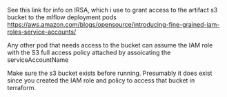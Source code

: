 See this link for info on IRSA, which i use to grant access to the artifact s3 bucket to the mlflow deployment pods
https://aws.amazon.com/blogs/opensource/introducing-fine-grained-iam-roles-service-accounts/

Any other pod that needs access to the bucket can assume the IAM role with the S3 full access policy attached by assoicating the serviceAccountName

Make sure the s3 bucket exists before running. Presumably it does exist since you created the IAM role and policy to access that bucket in terraform.
